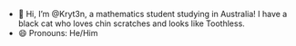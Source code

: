 - 👋 Hi, I’m @Kryt3n, a mathematics student studying in Australia! I have a black cat who loves chin scratches and looks like Toothless.
- 😄 Pronouns: He/Him

<!---
Kryt3n/Kryt3n is a ✨ special ✨ repository because its `README.md` (this file) appears on your GitHub profile.
You can click the Preview link to take a look at your changes.
--->
